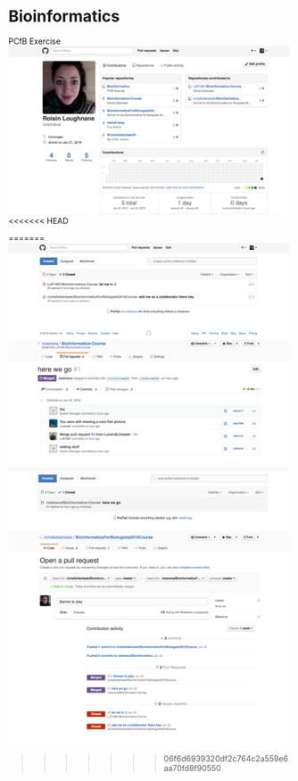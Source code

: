 # Bioinformatics
PCfB Exercise
![My profile](screenshotsforpcfb/PCfBScreenshot1.png)
<<<<<<< HEAD

=======
![Closed Issues](screenshotsforpcfb/pcfbScreenshot2.png)
![pulled requests and merges](screenshotsforpcfb/pcfbScreenshot3.png)
![Accepted pull request](screenshotsforpcfb/Screenshot4.png)
![editing another repository](screenshotsforpcfb/Screenshot5.png)
![My contribution activity so far](Scrennshot6.png)
>>>>>>> 06f6d6939320df2c764c2a559e6aa70fd8f90550







